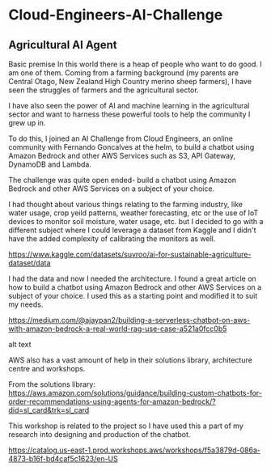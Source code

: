 # Cloud-Engineers-AI-Challenge
## Agricultural AI Agent ##
Basic premise
In this world there is a heap of people who want to do good. I am one of them. Coming from a farming background (my parents are Central Otago, New Zealand High Country merino sheep farmers), I have seen the struggles of farmers and the agricultural sector.

I have also seen the power of AI and machine learning in the agricultural sector and want to harness these powerful tools to help the community I grew up in.

To do this, I joined an AI Challenge from Cloud Engineers, an online community with Fernando Goncalves at the helm, to build a chatbot using Amazon Bedrock and other AWS Services such as S3, API Gateway, DynamoDB and Lambda.

The challenge was quite open ended- build a chatbot using Amazon Bedrock and other AWS Services on a subject of your choice.

I had thought about various things relating to the farming industry, like water usage, crop yeild patterns, weather forecasting, etc or the use of IoT devices to monitor soil moisture, water usage, etc. but I decided to go with a different subject where I could leverage a dataset from Kaggle and I didn't have the added complexity of calibrating the monitors as well.

https://www.kaggle.com/datasets/suvroo/ai-for-sustainable-agriculture-dataset/data

I had the data and now I needed the architecture. I found a great article on how to build a chatbot using Amazon Bedrock and other AWS Services on a subject of your choice. I used this as a starting point and modified it to suit my needs.

https://medium.com/@ajaypan2/building-a-serverless-chatbot-on-aws-with-amazon-bedrock-a-real-world-rag-use-case-a521a0fcc0b5

alt text

AWS also has a vast amount of help in their solutions library, architecture centre and workshops.

From the solutions library: https://aws.amazon.com/solutions/guidance/building-custom-chatbots-for-order-recommendations-using-agents-for-amazon-bedrock/?did=sl_card&trk=sl_card

This workshop is related to the project so I have used this a part of my research into designing and production of the chatbot.

https://catalog.us-east-1.prod.workshops.aws/workshops/f5a3879d-086a-4873-b16f-bd4caf5c1623/en-US